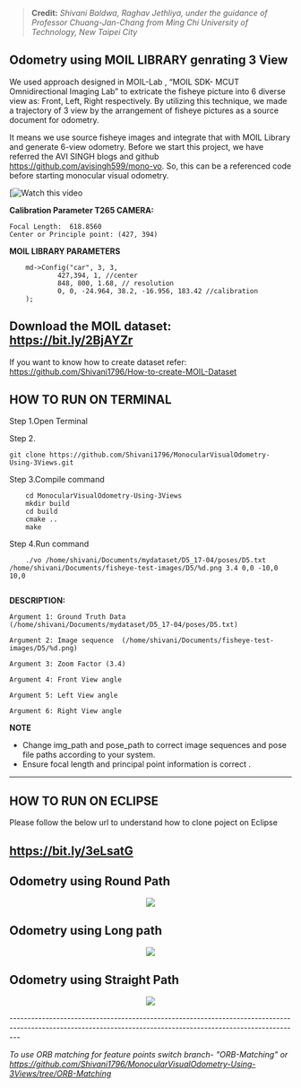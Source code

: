 > **Credit:** *Shivani Baldwa, Raghav Jethliya, under the guidance of Professor Chuang-Jan-Chang from Ming Chi University of Technology, New Taipei City*

## Odometry using MOIL LIBRARY genrating 3 View 

We used approach designed in MOIL-Lab ,  “MOIL SDK- MCUT Omnidirectional Imaging Lab” to extricate the fisheye picture into 6 diverse view as: Front, Left, Right respectively. By utilizing this technique, we made a trajectory of 3 view by  the arrangement of fisheye pictures as a source document for odometry.

It means we use source fisheye images and integrate that with MOIL Library and generate 6-view odometry.
Before we start this project, we have referred the AVI SINGH blogs and github https://github.com/avisingh599/mono-vo. So, this can be a referenced code before starting monocular visual odometry.

[![Watch this video](https://www.youtube.com/embed/dGPUH05CyqU)

**Calibration Parameter T265 CAMERA:** 

```
Focal Length:  618.8560
Center or Principle point: (427, 394)
```
**MOIL LIBRARY PARAMETERS**

```
	md->Config("car", 3, 3,
			427,394, 1, //center
			848, 800, 1.68, // resolution
			0, 0, -24.964, 38.2, -16.956, 183.42 //calibration
	);
```
## Download the MOIL dataset: https://bit.ly/2BjAYZr

If you want to know how to create dataset refer: https://github.com/Shivani1796/How-to-create-MOIL-Dataset 

## HOW TO RUN ON TERMINAL

Step 1.Open Terminal 

Step 2.
```
git clone https://github.com/Shivani1796/MonocularVisualOdometry-Using-3Views.git
```

Step 3.Compile command
 ```
     cd MonocularVisualOdometry-Using-3Views
     mkdir build 
     cd build 
     cmake .. 
     make 
 ```
Step 4.Run command
```
	./vo /home/shivani/Documents/mydataset/D5_17-04/poses/D5.txt /home/shivani/Documents/fisheye-test-images/D5/%d.png 3.4 0,0 -10,0 10,0
	
```
**DESCRIPTION:**
```
Argument 1: Ground Truth Data (/home/shivani/Documents/mydataset/D5_17-04/poses/D5.txt)

Argument 2: Image sequence  (/home/shivani/Documents/fisheye-test-images/D5/%d.png)

Argument 3: Zoom Factor (3.4)

Argument 4: Front View angle 

Argument 5: Left View angle

Argument 6: Right View angle
```

 **NOTE**
- Change img_path and pose_path to correct image sequences and pose file paths according to your system.
- Ensure focal length and principal point information is correct .
---------------------------------------------------------------------------------------------------------------------------
## HOW TO RUN ON ECLIPSE

Please follow the below url to understand how to clone poject on Eclipse

https://bit.ly/3eLsatG
---------------------------------------------------------------------------------------------------------------------------

## Odometry using Round Path

<p align="center">
  <img src="https://github.com/Shivani1796/FinalCode-MVO-/blob/master/img/result1%20.png">
</p>


## Odometry using Long path
<p align="center">
  <img src="https://github.com/Shivani1796/FinalCode-MVO-/blob/master/img/result2.png">
</p>


## Odometry using Straight Path
<p align="center">
  <img src="https://github.com/Shivani1796/FinalCode-MVO-/blob/master/img/result3.png">
</p>
---------------------------------------------------------------------------------------------------------------------------------------------------------------


*To use ORB matching for feature points switch branch- "ORB-Matching" or https://github.com/Shivani1796/MonocularVisualOdometry-Using-3Views/tree/ORB-Matching*

